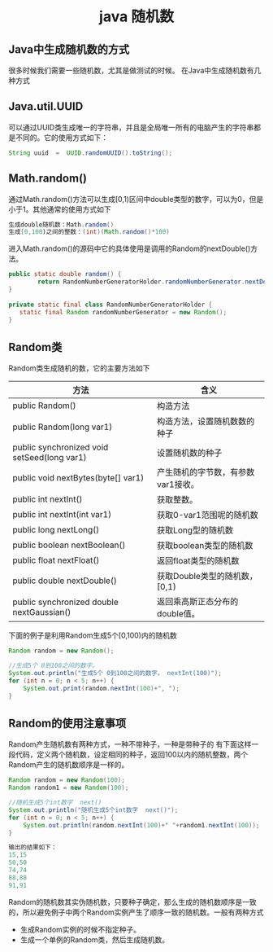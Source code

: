 <h1 align="center" >java 随机数</h1>

## Java中生成随机数的方式

很多时候我们需要一些随机数，尤其是做测试的时候。
在Java中生成随机数有几种方式

## Java.util.UUID

可以通过UUID类生成唯一的字符串，并且是全局唯一所有的电脑产生的字符串都是不同的。它的使用方式如下：


```java
String uuid  =  UUID.randomUUID().toString(); 
```

## Math.random()

通过Math.random()方法可以生成[0,1)区间中double类型的数字，可以为0，但是小于1。其他通常的使用方式如下

```java
生成double随机数：Math.random()
生成[0,100)之间的整数：(int)(Math.random()*100)
```

进入Math.random()的源码中它的具体使用是调用的Random的nextDouble()方法。


```java
public static double random() {
        return RandomNumberGeneratorHolder.randomNumberGenerator.nextDouble();
}
    
private static final class RandomNumberGeneratorHolder {
   static final Random randomNumberGenerator = new Random();
}
```

## Random类
      
Random类生成随机的数，它的主要方法如下

方法 | 含义
--- | ---
public Random()  | 构造方法
public Random(long var1) | 构造方法，设置随机数数的种子
public synchronized void setSeed(long var1) | 设置随机数的种子
public void nextBytes(byte[] var1) | 产生随机的字节数，有参数var1接收。
public int nextInt() | 获取整数。
public int nextInt(int var1) | 获取0-var1范围呢的随机数
public long nextLong() | 获取Long型的随机数
public boolean nextBoolean() | 获取boolean类型的随机数 
public float nextFloat() | 返回float类型的随机数
public double nextDouble()|获取Double类型的随机数，[0,1)
public synchronized double nextGaussian() | 返回乘高斯正态分布的double值。


下面的例子是利用Random生成5个[0,100)内的随机数

```java
Random random = new Random();

//生成5个 0到100之间的数字。
System.out.println("生成5个 0到100之间的数字。 nextInt(100)");
for (int n = 0; n < 5; n++) {
    System.out.print(random.nextInt(100)+", ");
}
```


## Random的使用注意事项

Random产生随机数有两种方式，一种不带种子，一种是带种子的
有下面这样一段代码，定义两个随机数，设定相同的种子，返回100以内的随机整数，两个Random产生的随机数顺序是一样的。

```JAVA
Random random = new Random(100);
Random random1 = new Random(100);

//随机生成5个int数字  next()
System.out.println("随机生成5个int数字  next()");
for (int n = 0; n < 5; n++) {
    System.out.println(random.nextInt(100)+" "+random1.nextInt(100));
}

输出的结果如下：
15,15
50,50
74,74
88,88
91,91
```

Random的随机数其实伪随机数，只要种子确定，那么生成的随机数顺序是一致的，所以避免例子中两个Random实例产生了顺序一致的随机数。一般有两种方式

* 生成Random实例的时候不指定种子。
* 生成一个单例的Random类，然后生成随机数。


	

		




